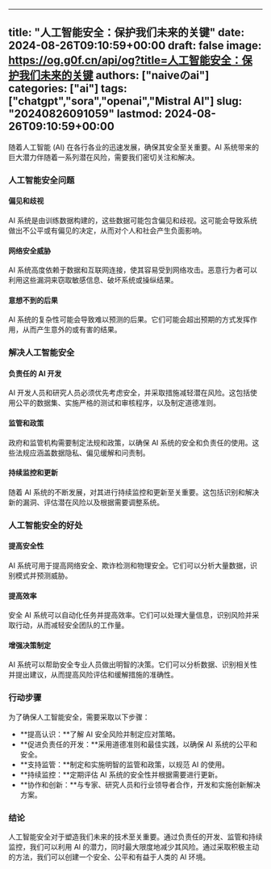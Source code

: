 
---
title: "人工智能安全：保护我们未来的关键"
date: 2024-08-26T09:10:59+00:00
draft: false
image: https://og.g0f.cn/api/og?title=人工智能安全：保护我们未来的关键
authors: ["naiveのai"]
categories: ["ai"]
tags: ["chatgpt","sora","openai","Mistral AI"]
slug: "20240826091059"
lastmod: 2024-08-26T09:10:59+00:00
---
随着人工智能 (AI) 在各行各业的迅速发展，确保其安全至关重要。AI 系统带来的巨大潜力伴随着一系列潜在风险，需要我们密切关注和解决。

### 人工智能安全问题

#### 偏见和歧视

AI 系统是由训练数据构建的，这些数据可能包含偏见和歧视。这可能会导致系统做出不公平或有偏见的决定，从而对个人和社会产生负面影响。

#### 网络安全威胁

AI 系统高度依赖于数据和互联网连接，使其容易受到网络攻击。恶意行为者可以利用这些漏洞来窃取敏感信息、破坏系统或操纵结果。

#### 意想不到的后果

AI 系统的复杂性可能会导致难以预测的后果。它们可能会超出预期的方式发挥作用，从而产生意外的或有害的结果。

### 解决人工智能安全

#### 负责任的 AI 开发

AI 开发人员和研究人员必须优先考虑安全，并采取措施减轻潜在风险。这包括使用公平的数据集、实施严格的测试和审核程序，以及制定道德准则。

#### 监管和政策

政府和监管机构需要制定法规和政策，以确保 AI 系统的安全和负责任的使用。这些法规应涵盖数据隐私、偏见缓解和问责制。

#### 持续监控和更新

随着 AI 系统的不断发展，对其进行持续监控和更新至关重要。这包括识别和解决新的漏洞、评估潜在风险以及根据需要调整系统。

### 人工智能安全的好处

#### 提高安全性

AI 系统可用于提高网络安全、欺诈检测和物理安全。它们可以分析大量数据，识别模式并预测威胁。

#### 提高效率

安全 AI 系统可以自动化任务并提高效率。它们可以处理大量信息，识别风险并采取行动，从而减轻安全团队的工作量。

#### 增强决策制定

AI 系统可以帮助安全专业人员做出明智的决策。它们可以分析数据、识别相关性并提出建议，从而提高风险评估和缓解措施的准确性。

### 行动步骤

为了确保人工智能安全，需要采取以下步骤：

* **提高认识：**了解 AI 安全风险并制定应对策略。
* **促进负责任的开发：**采用道德准则和最佳实践，以确保 AI 系统的公平和安全。
* **支持监管：**制定和实施明智的监管和政策，以规范 AI 的使用。
* **持续监控：**定期评估 AI 系统的安全性并根据需要进行更新。
* **协作和创新：**与专家、研究人员和行业领导者合作，开发和实施创新解决方案。

### 结论

人工智能安全对于塑造我们未来的技术至关重要。通过负责任的开发、监管和持续监控，我们可以利用 AI 的潜力，同时最大限度地减少其风险。通过采取积极主动的方法，我们可以创建一个安全、公平和有益于人类的 AI 环境。